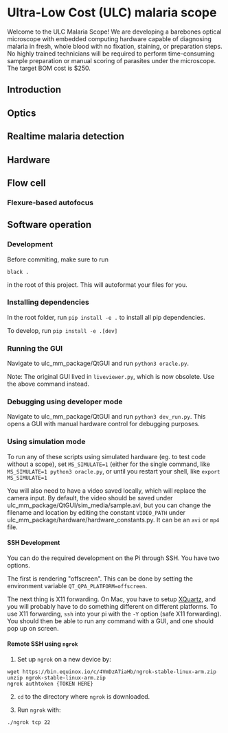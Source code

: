# Ultra-Low Cost (ULC) malaria scope

Welcome to the ULC Malaria Scope! We are developing a barebones optical microscope with embedded computing hardware capable of diagnosing malaria in fresh, whole blood with no fixation, staining, or preparation steps. No highly trained technicians will be required to perform time-consuming sample preparation or manual scoring of parasites under the microscope. The target BOM cost is $250.

## Introduction

## Optics

## Realtime malaria detection

## Hardware

## Flow cell

### Flexure-based autofocus

## Software operation

### Development

Before commiting, make sure to run

`black .`

in the root of this project. This will autoformat your files for you.

### Installing dependencies

In the root folder, run `pip install -e .` to install all pip dependencies.

To develop, run `pip install -e .[dev]`

### Running the GUI

Navigate to ulc_mm_package/QtGUI and run `python3 oracle.py`.

Note: The original GUI lived in `liveviewer.py`, which is now obsolete. Use the above command instead.

### Debugging using developer mode

Navigate to ulc_mm_package/QtGUI and run `python3 dev_run.py`. This opens a GUI with manual hardware control for debugging purposes.

### Using simulation mode

To run any of these scripts using simulated hardware (eg. to test code without a scope), set `MS_SIMULATE=1` (either for the single command, like `MS_SIMULATE=1 python3 oracle.py`, or until you restart your shell, like `export MS_SIMULATE=1`

You will also need to have a video saved locally, which will replace the camera input. By default, the video should be saved under ulc_mm_package/QtGUI/sim_media/sample.avi, but you can change the filename and location by editing the constant `VIDEO_PATH` under ulc_mm_package/hardware/hardware_constants.py. It can be an `avi` or `mp4` file.

#### SSH Development

You can do the required development on the Pi through SSH. You have two options.

The first is rendering "offscreen". This can be done by setting the environment variable `QT_QPA_PLATFORM=offscreen`.

The next thing is X11 forwarding. On Mac, you have to setup [XQuartz](https://www.xquartz.org/), and you will probably have to do something different on different platforms. To use X11 forwarding, `ssh` into your pi with the `-Y` option (safe X11 forwarding). You should then be able to run any command with a GUI, and one should pop up on screen.

#### Remote SSH using `ngrok`
1. Set up `ngrok` on a new device by:

```
wget https://bin.equinox.io/c/4VmDzA7iaHb/ngrok-stable-linux-arm.zip
unzip ngrok-stable-linux-arm.zip
ngrok authtoken {TOKEN HERE}
```

2. `cd` to the directory where `ngrok` is downloaded.

3. Run `ngrok` with:
```
./ngrok tcp 22
```
